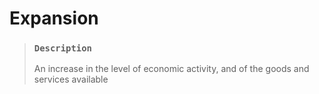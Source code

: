 # Expansion

> ### `Description`
>
> An increase in the level of economic activity, and of the goods and services available
